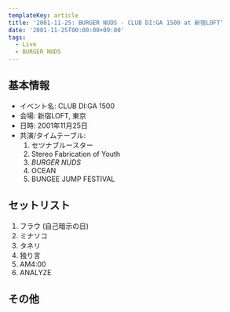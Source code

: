 ```yaml
---
templateKey: article
title: '2001-11-25: BURGER NUDS - CLUB DI:GA 1500 at 新宿LOFT'
date: '2001-11-25T00:00:00+09:00'
tags:
  - Live
  - BURGER NUDS
---
```

## 基本情報

* イベント名: CLUB DI:GA 1500
* 会場: 新宿LOFT, 東京
* 日時: 2001年11月25日
* 共演/タイムテーブル:
  1. セツナブルースター
  1. Stereo Fabrication of Youth
  1. *BURGER NUDS*
  1. OCEAN
  1. BUNGEE JUMP FESTIVAL

## セットリスト

1. フラウ (自己暗示の日)
1. ミナソコ
1. タネリ
1. 独り言
1. AM4:00
1. ANALYZE

## その他

